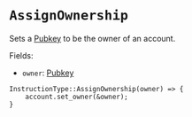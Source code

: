 # `AssignOwnership`

Sets a [Pubkey] to be the owner of an account.

Fields:
- `owner`: [Pubkey]

```rust,ignore
InstructionType::AssignOwnership(owner) => {
    account.set_owner(&owner);
}
```

[Pubkey]: ../program/pubkey.md
